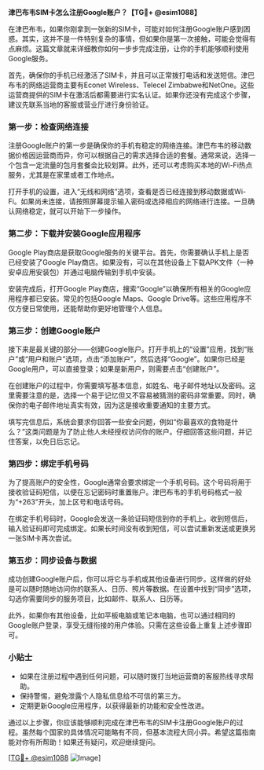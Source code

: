 **津巴布韦SIM卡怎么注册Google账户？【TG💪+ @esim1088】**

在津巴布韦，如果你刚拿到一张新的SIM卡，可能对如何注册Google账户感到困惑。其实，这并不是一件特别复杂的事情，但如果你是第一次接触，可能会觉得有点麻烦。这篇文章就来详细教你如何一步步完成注册，让你的手机能够顺利使用Google服务。

首先，确保你的手机已经激活了SIM卡，并且可以正常拨打电话和发送短信。津巴布韦的网络运营商主要有Econet Wireless、Telecel Zimbabwe和NetOne。这些运营商提供的SIM卡在激活后都需要进行实名认证。如果你还没有完成这个步骤，建议先联系当地的客服或营业厅进行身份验证。

### 第一步：检查网络连接

注册Google账户的第一步是确保你的手机有稳定的网络连接。津巴布韦的移动数据价格因运营商而异，你可以根据自己的需求选择合适的套餐。通常来说，选择一个包含一定流量的包月套餐会比较划算。此外，还可以考虑购买本地的Wi-Fi热点服务，尤其是在家里或者工作地点。

打开手机的设置，进入“无线和网络”选项，查看是否已经连接到移动数据或Wi-Fi。如果尚未连接，请按照屏幕提示输入密码或选择相应的网络进行连接。一旦确认网络稳定，就可以开始下一步操作。

### 第二步：下载并安装Google应用程序

Google Play商店是获取Google服务的关键平台。首先，你需要确认手机上是否已经安装了Google Play商店。如果没有，可以在其他设备上下载APK文件（一种安卓应用安装包）并通过电脑传输到手机中安装。

安装完成后，打开Google Play商店，搜索“Google”以确保所有相关的Google应用程序都已安装。常见的包括Google Maps、Google Drive等。这些应用程序不仅方便日常使用，还能帮助你更好地管理个人信息。

### 第三步：创建Google账户

接下来是最关键的部分——创建Google账户。打开手机上的“设置”应用，找到“账户”或“用户和账户”选项，点击“添加账户”，然后选择“Google”。如果你已经是Google用户，可以直接登录；如果是新用户，则需要点击“创建账户”。

在创建账户的过程中，你需要填写基本信息，如姓名、电子邮件地址以及密码。这里需要注意的是，选择一个易于记忆但又不容易被猜测的密码非常重要。同时，确保你的电子邮件地址真实有效，因为这是接收重要通知的主要方式。

填写完信息后，系统会要求你回答一些安全问题，例如“你最喜欢的食物是什么？”这类问题是为了防止他人未经授权访问你的账户。仔细回答这些问题，并记住答案，以免日后忘记。

### 第四步：绑定手机号码

为了提高账户的安全性，Google通常会要求绑定一个手机号码。这个号码将用于接收验证码短信，以便在忘记密码时重置账户。津巴布韦的手机号码格式一般为“+263”开头，加上区号和电话号码。

在绑定手机号码时，Google会发送一条验证码短信到你的手机上。收到短信后，输入验证码即可完成绑定。如果长时间没有收到短信，可以尝试重新发送或更换另一张SIM卡再次尝试。

### 第五步：同步设备与数据

成功创建Google账户后，你可以将它与手机或其他设备进行同步。这样做的好处是可以随时随地访问你的联系人、日历、照片等数据。在设置中找到“同步”选项，勾选你需要同步的服务项目，比如邮件、联系人、日历等。

此外，如果你有其他设备，比如平板电脑或笔记本电脑，也可以通过相同的Google账户登录，享受无缝衔接的用户体验。只需在这些设备上重复上述步骤即可。

### 小贴士

- 如果在注册过程中遇到任何问题，可以随时拨打当地运营商的客服热线寻求帮助。
- 保持警惕，避免泄露个人隐私信息给不可信的第三方。
- 定期更新Google应用程序，以获得最新的功能和安全性改进。

通过以上步骤，你应该能够顺利完成在津巴布韦的SIM卡注册Google账户的过程。虽然每个国家的具体情况可能略有不同，但基本流程大同小异。希望这篇指南能对你有所帮助！如果还有疑问，欢迎继续提问。

[[TG💪+ @esim1088](https://t.me/s/esim1088) ![Image](https://i.postimg.cc/4NQfJmqS/Snipaste-2025-05-13-00-14-12.png)]